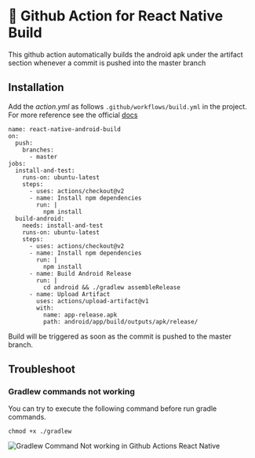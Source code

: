 # 🚀 Github Action for React Native Build

This github action automatically builds the android apk under the artifact section whenever a commit is pushed into the master branch

## Installation

Add the *action.yml* as follows ``` .github/workflows/build.yml ``` in the project.
For more reference see the official [docs](https://help.github.com/en/actions/configuring-and-managing-workflows/configuring-a-workflow#creating-a-workflow-file)

```
name: react-native-android-build
on:
  push:
    branches:
      - master
jobs:
  install-and-test:
    runs-on: ubuntu-latest
    steps:
      - uses: actions/checkout@v2
      - name: Install npm dependencies
        run: |
          npm install
  build-android:
    needs: install-and-test
    runs-on: ubuntu-latest
    steps: 
      - uses: actions/checkout@v2
      - name: Install npm dependencies
        run: |
          npm install
      - name: Build Android Release
        run: |
          cd android && ./gradlew assembleRelease
      - name: Upload Artifact
        uses: actions/upload-artifact@v1
        with:
          name: app-release.apk
          path: android/app/build/outputs/apk/release/

```

Build will be triggered as soon as the commit is pushed to the master branch.

## Troubleshoot

### Gradlew commands not working 

You can try to execute the following command before run gradle commands.

``` 
chmod +x ./gradlew
```

![Gradlew Command Not working in Github Actions React Native](https://dyjpb62732.i.lithium.com/t5/image/serverpage/image-id/3072i1C8314A5EA6EFEF8/image-size/large?v=1.0&px=999)
